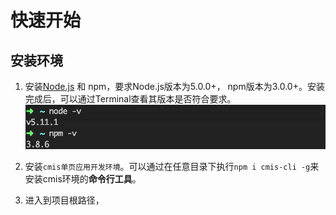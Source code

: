 # 快速开始

## 安装环境
1. 安装[Node.js](https://nodejs.org/) 和 npm，要求Node.js版本为5.0.0+， npm版本为3.0.0+。安装完成后，可以通过Terminal查看其版本是否符合要求。
  ![Node.js环境](6885F224-FC6C-4EEA-A7F8-A10D9BA3FA5B.png)

2. 安装```cmis单页应用开发环境```。可以通过在任意目录下执行```npm i cmis-cli -g```来安装cmis环境的**命令行工具**。

3. 进入到项目根路径，